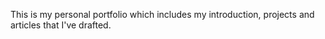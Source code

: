 This is my personal portfolio which includes my introduction, projects and articles that I've drafted.
